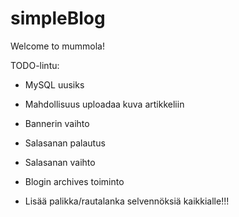 simpleBlog
==========

Welcome to mummola!

TODO-lintu:

- MySQL uusiks

- Mahdollisuus uploadaa kuva artikkeliin
 
- Bannerin vaihto
 
- Salasanan palautus

- Salasanan vaihto

- Blogin archives toiminto

- Lisää palikka/rautalanka selvennöksiä kaikkialle!!!







